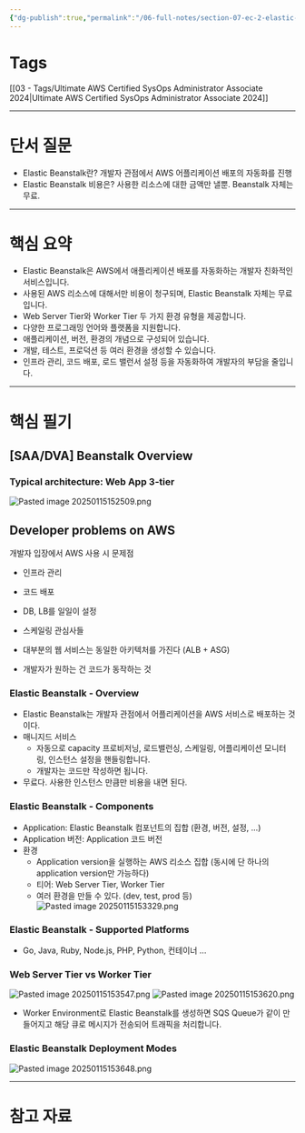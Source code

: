```yaml
---
{"dg-publish":true,"permalink":"/06-full-notes/section-07-ec-2-elastic-beanstlak-for-sys-ops/","dgPassFrontmatter":true}
---
```


# Tags
[[03 - Tags/Ultimate AWS Certified SysOps Administrator Associate 2024\|Ultimate AWS Certified SysOps Administrator Associate 2024]]

---
# 단서 질문
- Elastic Beanstalk란?
    개발자 관점에서 AWS 어플리케이션 배포의 자동화를 진행
- Elastic Beanstalk 비용은?
    사용한 리소스에 대한 금액만 낼뿐. Beanstalk 자체는 무료.
---
# 핵심 요약
- Elastic Beanstalk은 AWS에서 애플리케이션 배포를 자동화하는 개발자 친화적인 서비스입니다.
- 사용된 AWS 리소스에 대해서만 비용이 청구되며, Elastic Beanstalk 자체는 무료입니다.
- Web Server Tier와 Worker Tier 두 가지 환경 유형을 제공합니다.
- 다양한 프로그래밍 언어와 플랫폼을 지원합니다.
- 애플리케이션, 버전, 환경의 개념으로 구성되어 있습니다.
- 개발, 테스트, 프로덕션 등 여러 환경을 생성할 수 있습니다.
- 인프라 관리, 코드 배포, 로드 밸런서 설정 등을 자동화하여 개발자의 부담을 줄입니다.
---
# 핵심 필기
## [SAA/DVA] Beanstalk Overview
### Typical architecture: Web App 3-tier
![Pasted image 20250115152509.png](/img/user/Pasted%20image%2020250115152509.png)
	
## Developer problems on AWS
개발자 입장에서 AWS 사용 시 문제점
- 인프라 관리
- 코드 배포
- DB, LB를 일일이 설정
- 스케일링 관심사들

- 대부분의 웹 서비스는 동일한 아키텍처를 가진다 (ALB + ASG)
- 개발자가 원하는 건 코드가 동작하는 것
### Elastic Beanstalk - Overview
- Elastic Beanstalk는 개발자 관점에서 어플리케이션을 AWS 서비스로 배포하는 것이다.
- 매니지드 서비스
	- 자동으로 capacity 프로비저닝, 로드밸런싱, 스케일링, 어플리케이션 모니터링, 인스턴스 설정을 핸들링합니다.
	- 개발자는 코드만 작성하면 됩니다.
- 무료다. 사용한 인스턴스 만큼만 비용을 내면 된다.
### Elastic Beanstalk - Components
- Application: Elastic Beanstalk 컴포넌트의 집합 (환경, 버전, 설정, ...)
- Application 버전: Application 코드 버전
- 환경
	- Application version을 실행하는 AWS 리소스 집합 (동시에 단 하나의 application version만 가능하다)
	- 티어: Web Server Tier, Worker Tier
	- 여러 환경을 만들 수 있다. (dev, test, prod 등)
![Pasted image 20250115153329.png](/img/user/Pasted%20image%2020250115153329.png)
### Elastic Beanstalk - Supported Platforms
- Go, Java, Ruby, Node.js, PHP, Python, 컨테이너 ...
### Web Server Tier vs Worker Tier
![Pasted image 20250115153547.png](/img/user/Pasted%20image%2020250115153547.png)
![Pasted image 20250115153620.png](/img/user/Pasted%20image%2020250115153620.png)
- Worker Environment로 Elastic Beanstalk를 생성하면 SQS Queue가 같이 만들어지고 해당 큐로 메시지가 전송되어 트래픽을 처리합니다.
### Elastic Beanstalk Deployment Modes
![Pasted image 20250115153648.png](/img/user/Pasted%20image%2020250115153648.png)

---
# 참고 자료
